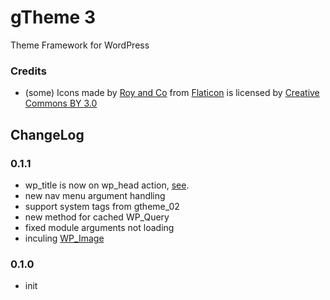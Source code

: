 # gTheme 3

Theme Framework for WordPress

### Credits

* (some) Icons made by [Roy and Co](http://royand.co/) from [Flaticon](http://www.flaticon.com) is licensed by [Creative Commons BY 3.0](http://creativecommons.org/licenses/by/3.0/)

## ChangeLog

### 0.1.1
* wp_title is now on wp_head action, [see](https://make.wordpress.org/core/2014/10/29/title-tags-in-4-1/).
* new nav menu argument handling
* support system tags from gtheme_02
* new method for cached WP_Query
* fixed module arguments not loading
* inculing [WP_Image](https://github.com/markoheijnen/WP_Image)


### 0.1.0
* init